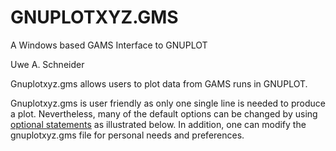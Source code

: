# GNUPLOTXYZ.GMS 

A Windows based GAMS Interface to GNUPLOT

Uwe A. Schneider

Gnuplotxyz.gms allows users to plot data from GAMS runs in GNUPLOT. 

Gnuplotxyz.gms is user friendly as only one single line is needed to produce a plot. Nevertheless, many of the default options can be changed by using [optional statements](https://github.com/uwe-schneider/gnuplotxyz/wiki/Home/#options) as illustrated below. In addition, one can modify the gnuplotxyz.gms file for personal needs and preferences.  

